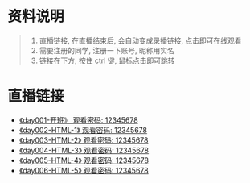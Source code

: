 # 资料说明

> 1. 直播链接, 在直播结束后, 会自动变成录播链接, 点击即可在线观看
> 1. 需要注册的同学, 注册一下账号, 昵称用实名
> 1. 链接在下方, 按住 ctrl 键, 鼠标点击即可跳转

# 直播链接

- [《day001-开班》 观看密码: 12345678](https://live.eeo.cn/pc.html?lessonKey=d675226357e092bd)
- [《day002-HTML-1》 观看密码: 12345678](https://live.eeo.cn/pc.html?lessonKey=dd0da0e6e55e43e5)
- [《day003-HTML-2》 观看密码: 12345678](https://live.eeo.cn/pc.html?lessonKey=ab8ec27448316b36)
- [《day004-HTML-3》 观看密码: 12345678](https://live.eeo.cn/pc.html?lessonKey=5fe4a1fd9ae612d8)
- [《day005-HTML-4》 观看密码: 12345678](https://live.eeo.cn/pc.html?lessonKey=552c0c19669eb247)
- [《day006-HTML-5》 观看密码: 12345678](https://live.eeo.cn/pc.html?lessonKey=42cd6f0edf98d337)

